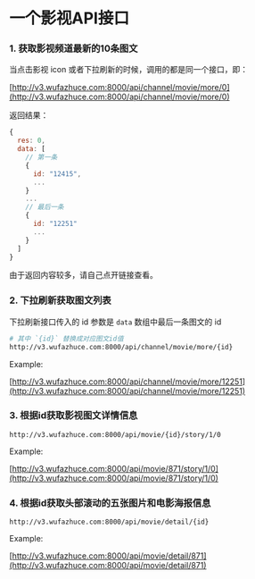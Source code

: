 # 一个影视API接口

### 1. 获取影视频道最新的10条图文
当点击影视 icon 或者下拉刷新的时候，调用的都是同一个接口，即：

[http://v3.wufazhuce.com:8000/api/channel/movie/more/0](http://v3.wufazhuce.com:8000/api/channel/movie/more/0)

返回结果：

```js
{
  res: 0,
  data: [
    // 第一条
    {
      id: "12415", 
      ...
    }
    ...
    // 最后一条
    {
      id: "12251"
      ...
    }
  ]
}
```

由于返回内容较多，请自己点开链接查看。

### 2. 下拉刷新获取图文列表
下拉刷新接口传入的 id 参数是 `data` 数组中最后一条图文的 id

```bash
# 其中 `{id}` 替换成对应图文id值
http://v3.wufazhuce.com:8000/api/channel/movie/more/{id}
```

Example: 

[http://v3.wufazhuce.com:8000/api/channel/movie/more/12251](http://v3.wufazhuce.com:8000/api/channel/movie/more/12251)

### 3. 根据id获取影视图文详情信息

```
http://v3.wufazhuce.com:8000/api/movie/{id}/story/1/0
```

Example:

[http://v3.wufazhuce.com:8000/api/movie/871/story/1/0](http://v3.wufazhuce.com:8000/api/movie/871/story/1/0)

### 4. 根据id获取头部滚动的五张图片和电影海报信息

```
http://v3.wufazhuce.com:8000/api/movie/detail/{id}
```

Example: 

[http://v3.wufazhuce.com:8000/api/movie/detail/871](http://v3.wufazhuce.com:8000/api/movie/detail/871)